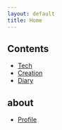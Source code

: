 ```yaml
---
layout: default
title: Home
---
```


## Contents

- [Tech](/posts.html)
- [Creation](/creation.html)
- [Diary](/diary.html)


## about

- [Profile](/profile.html)

